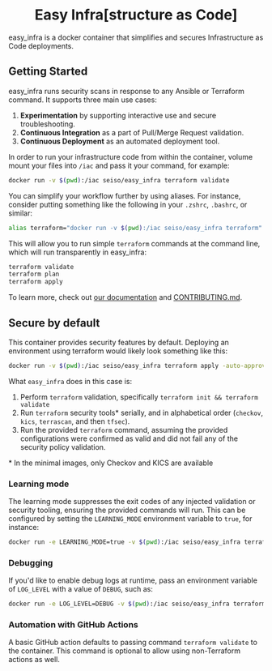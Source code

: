<h1 align="center">Easy Infra[structure as Code]</h1>

easy_infra is a docker container that simplifies and secures Infrastructure as Code deployments.

## Getting Started

easy_infra runs security scans in response to any Ansible or Terraform command.  It supports three main use cases:

1. **Experimentation** by supporting interactive use and secure troubleshooting.
1. **Continuous Integration** as a part of Pull/Merge Request validation.
1. **Continuous Deployment** as an automated deployment tool.

In order to run your infrastructure code from within the container, volume mount your files into `/iac` and pass it your command, for example:

```bash
docker run -v $(pwd):/iac seiso/easy_infra terraform validate
```

You can simplify your workflow further by using aliases. For instance, consider putting something like the following in your `.zshrc`, `.bashrc`, or
similar:

```bash
alias terraform="docker run -v $(pwd):/iac seiso/easy_infra terraform"
```

This will allow you to run simple `terraform` commands at the command line, which will run transparently in easy_infra:

```bash
terraform validate
terraform plan
terraform apply
```

To learn more, check out [our documentation](https://easy_infra.readthedocs.io/) and [CONTRIBUTING.md](./CONTRIBUTING.md).

## Secure by default

This container provides security features by default.  Deploying an environment using terraform would likely look something like this:

```bash
docker run -v $(pwd):/iac seiso/easy_infra terraform apply -auto-approve
```

What `easy_infra` does in this case is:

1. Perform `terraform` validation, specifically `terraform init && terraform validate`
1. Run `terraform` security tools\* serially, and in alphabetical order (`checkov`, `kics`, `terrascan`, and then `tfsec`).
1. Run the provided `terraform` command, assuming the provided configurations were confirmed as valid and did not fail any of the security policy
   validation.

\* In the minimal images, only Checkov and KICS are available

### Learning mode

The learning mode suppresses the exit codes of any injected validation or security tooling, ensuring the provided commands will run.  This can be
configured by setting the `LEARNING_MODE` environment variable to `true`, for instance:

```bash
docker run -e LEARNING_MODE=true -v $(pwd):/iac seiso/easy_infra terraform apply -auto-approve
```

### Debugging

If you'd like to enable debug logs at runtime, pass an environment variable of `LOG_LEVEL` with a value of `DEBUG`, such as:

```bash
docker run -e LOG_LEVEL=DEBUG -v $(pwd):/iac seiso/easy_infra terraform validate
```

### Automation with GitHub Actions

A basic GitHub action defaults to passing command `terraform validate` to the container. This command is optional to allow using non-Terraform actions as well. 